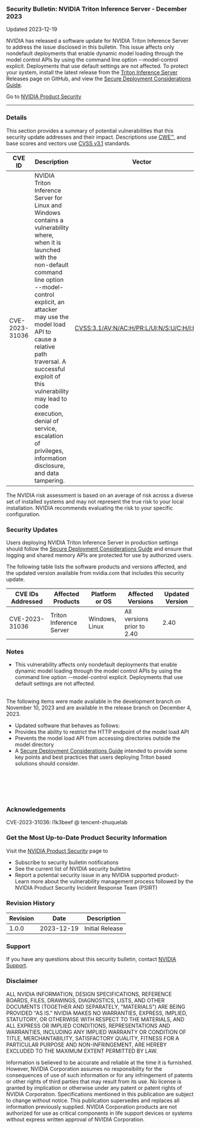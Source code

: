 ### Security Bulletin: NVIDIA Triton Inference Server - December 2023

Updated 2023-12-19

NVIDIA has released a software update for NVIDIA Triton Inference Server to address the issue disclosed in this bulletin. This issue affects only nondefault deployments that enable dynamic model loading through the model control APIs by using the command line option --model-control explicit. Deployments that use default settings are not affected. To protect your system, install the latest release from the <a href="https://github.com/triton-inference-server/server/releases">Triton Inference Server</a> Releases page on GitHub, and view the <a href="https://github.com/triton-inference-server/server/blob/main/docs/customization_guide/deploy.md">Secure Deployment Considerations Guide</a>.

Go to [NVIDIA Product Security](https://www.nvidia.com/security/)

_______________________________________________________________________________________________________________________________________________

### Details

This section provides a summary of potential vulnerabilities that this security update addresses and their impact. Descriptions use [CWE™](https://cwe.mitre.org/), and base scores and vectors use [CVSS v3.1](https://www.first.org/cvss/specification-document) standards.

| **CVE ID** | **Description** | **Vector** | **Base Score** | **Severity** | **CWE** | **Impacts** |
| ---------- | ---------------- | ---------- | -------------- | ------------ | -------- | ------------ |
| CVE-2023-31036 | NVIDIA Triton Inference Server for Linux and Windows contains a vulnerability where, when it is launched with the non-default command line option --model-control explicit, an attacker may use the model load API to cause a relative path traversal. A successful exploit of this vulnerability may lead to code execution, denial of service, escalation of privileges, information disclosure, and data tampering. | [CVSS:3.1/AV:N/AC:H/PR:L/UI:N/S:U/C:H/I:H/A:H](https://www.first.org/cvss/calculator/3.1#CVSS:3.1/AV:N/AC:H/PR:L/UI:N/S:U/C:H/I:H/A:H) | 7.5 | HIGH | [CWE-23](https://cwe.mitre.org/data/definitions/23.html) | Code Execution, Denial of Service, Escalation of Privileges, Information Disclosure, Data Tampering |

The NVIDIA risk assessment is based on an average of risk across a diverse set of installed systems and may not represent the true risk to your local installation. NVIDIA recommends evaluating the risk to your specific configuration.

### Security Updates

Users deploying NVIDIA Triton Inference Server in production settings should follow the <a href="https://github.com/triton-inference-server/server/blob/main/docs/customization_guide/deploy.md">Secure Deployment Considerations Guide</a> and ensure that logging and shared memory APIs are protected for use by authorized users.

The following table lists the software products and versions affected, and the updated version available from nvidia.com that includes this security update.

| **CVE IDs Addressed** | **Affected Products** | **Platform or OS** | **Affected Versions** | **Updated Version** |
| --------------------- | --------------------- | ----------------- | --------------------- | ------------------- |
| CVE-2023-31036 | Triton Inference Server | Windows, Linux | All versions prior to 2.40 | 2.40 |

### Notes

<ul><li>This vulnerability affects only nondefault deployments that enable dynamic model loading through the model control APIs by using the command line option --model-control explicit. Deployments that use default settings are not affected.<br></li></ul><div><br></div><div>The following items were made available in the development branch on November 10, 2023 and are available in the release branch on December 4, 2023.<br></div><div><ul><li>Updated software that behaves as follows:<br></li><li>Provides the ability to restrict the HTTP endpoint of the model load API<br></li><li>Prevents the model load API from accessing directories outside the model directory<br></li><li>A <a href="https://github.com/triton-inference-server/server/blob/main/docs/customization_guide/deploy.md">Secure Deployment Considerations Guide</a>  intended to provide some key points and best practices that users deploying Triton based solutions should consider.</li></ul></div><div><br></div><div><br></div><div><br></div><div><br></div>


### Acknowledgements

CVE-2023-31036: l1k3beef @ tencent-zhuquelab



### Get the Most Up-to-Date Product Security Information

Visit the [NVIDIA Product Security](https://www.nvidia.com/security/) page to

- Subscribe to security bulletin notifications
- See the current list of NVIDIA security bulletins
- Report a potential security issue in any NVIDIA supported product- Learn more about the vulnerability management process followed by the NVIDIA Product Security Incident Response Team (PSIRT)
### Revision History

| **Revision** | **Date** | **Description** |
| ------------ | -------- | --------------- |
| 1.0.0 | 2023-12-19 | Initial Release |

### Support
If you have any questions about this security bulletin, contact [NVIDIA Support](https://www.nvidia.com/object/support.html).

### Disclaimer
ALL NVIDIA INFORMATION, DESIGN SPECIFICATIONS, REFERENCE BOARDS, FILES, DRAWINGS, DIAGNOSTICS, LISTS, AND OTHER DOCUMENTS (TOGETHER AND SEPARATELY, "MATERIALS") ARE BEING PROVIDED "AS IS." NVIDIA MAKES NO WARRANTIES, EXPRESS, IMPLIED, STATUTORY, OR OTHERWISE WITH RESPECT TO THE MATERIALS, AND ALL EXPRESS OR IMPLIED CONDITIONS, REPRESENTATIONS AND WARRANTIES, INCLUDING ANY IMPLIED WARRANTY OR CONDITION OF TITLE, MERCHANTABILITY, SATISFACTORY QUALITY, FITNESS FOR A PARTICULAR PURPOSE AND NON-INFRINGEMENT, ARE HEREBY EXCLUDED TO THE MAXIMUM EXTENT PERMITTED BY LAW. 

Information is believed to be accurate and reliable at the time it is furnished. However, NVIDIA Corporation assumes no responsibility for the consequences of use of such information or for any infringement of patents or other rights of third parties that may result from its use. No license is granted by implication or otherwise under any patent or patent rights of NVIDIA Corporation. Specifications mentioned in this publication are subject to change without notice. This publication supersedes and replaces all information previously supplied. NVIDIA Corporation products are not authorized for use as critical components in life support devices or systems without express written approval of NVIDIA Corporation.
